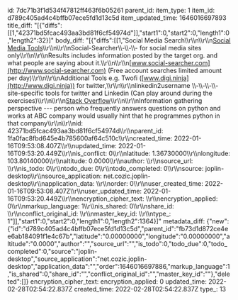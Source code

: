 id: 7dc71b3f1d534f47812ff463f6b05261
parent_id: 
item_type: 1
item_id: d789c405ad4c4bffb07ece5fd1d13c5d
item_updated_time: 1646016697893
title_diff: "[{\"diffs\":[[1,\"42371bd5fcac493aa3bd81f6cf54974d\"]],\"start1\":0,\"start2\":0,\"length1\":0,\"length2\":32}]"
body_diff: "[{\"diffs\":[[1,\"Social Media Search\\\r\\\n\\\r\\\n<ins>Social Media Tools</ins>\\\r\\\n\\\r\\\nSocial-Searcher\\\\-\\\\-\\\\- for social media sites only\\\r\\\n\\\r\\\nResults includes information posted by the target org. and what people are saying about it.\\\r\\\n\\\r\\\n[www.social-searcher.com](http://www.social-searcher.com) (Free account searches limited amount per day)\\\r\\\n\\\r\\\nAdditional Tools e.g. Twofi ([www.digi.ninja](http://www.digi.ninja)) for twitter,\\\r\\\n\\\r\\\nlinkedin2username \\\\-\\\\-\\\\-\\\\- site-specific tools for twitter and Linkedin (Can play around during the exercises)\\\r\\\n\\\r\\\n<ins>Stack Overflow</ins>\\\r\\\n\\\r\\\nInformation gathering perspective --- person who frequently answers questions on python and works at ABC company would usually hint that he programmes python in that company\\\r\\\n\\\r\\\nid: 42371bd5fcac493aa3bd81f6cf54974d\\\r\\\nparent_id: 1fa0fac8fbd645e4b785600af64c510c\\\r\\\ncreated_time: 2022-01-16T09:53:08.407Z\\\r\\\nupdated_time: 2022-01-16T09:53:20.449Z\\\r\\\nis_conflict: 0\\\r\\\nlatitude: 1.36730000\\\r\\\nlongitude: 103.80140000\\\r\\\naltitude: 0.0000\\\r\\\nauthor: \\\r\\\nsource_url: \\\r\\\nis_todo: 0\\\r\\\ntodo_due: 0\\\r\\\ntodo_completed: 0\\\r\\\nsource: joplin-desktop\\\r\\\nsource_application: net.cozic.joplin-desktop\\\r\\\napplication_data: \\\r\\\norder: 0\\\r\\\nuser_created_time: 2022-01-16T09:53:08.407Z\\\r\\\nuser_updated_time: 2022-01-16T09:53:20.449Z\\\r\\\nencryption_cipher_text: \\\r\\\nencryption_applied: 0\\\r\\\nmarkup_language: 1\\\r\\\nis_shared: 0\\\r\\\nshare_id: \\\r\\\nconflict_original_id: \\\r\\\nmaster_key_id: \\\r\\\ntype_: 1\"]],\"start1\":0,\"start2\":0,\"length1\":0,\"length2\":1364}]"
metadata_diff: {"new":{"id":"d789c405ad4c4bffb07ece5fd1d13c5d","parent_id":"fb73d1d872ce4ee6ab184091f1e4c67b","latitude":"0.00000000","longitude":"0.00000000","altitude":"0.0000","author":"","source_url":"","is_todo":0,"todo_due":0,"todo_completed":0,"source":"joplin-desktop","source_application":"net.cozic.joplin-desktop","application_data":"","order":1646016697886,"markup_language":1,"is_shared":0,"share_id":"","conflict_original_id":"","master_key_id":""},"deleted":[]}
encryption_cipher_text: 
encryption_applied: 0
updated_time: 2022-02-28T02:54:22.837Z
created_time: 2022-02-28T02:54:22.837Z
type_: 13